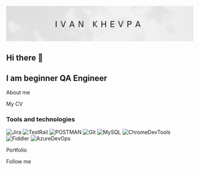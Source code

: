 ![Header](https://github.com/ivankhevpa/ivankhevpa/blob/317e71ff7b76333f73cbf8db496f8baca0d0cfa8/assets/header.png)

## Hi there 👋
## I am beginner QA Engineer

About me

My CV

### Tools and technologies

![Jira](https://img.shields.io/badge/-Jira-0247FE?style=for-the-badge&logo=Jira)
![TestRail](https://img.shields.io/badge/-TestRail-4F86F7?style=for-the-badge&logo=TestRail)
![POSTMAN](https://img.shields.io/badge/-Postman-F0EAD6?style=for-the-badge&logo=Postman)
![Git](https://img.shields.io/badge/-Git-090909?style=for-the-badge&logo=Git)
![MySQL](https://img.shields.io/badge/-MySQL-F9EDFD?style=for-the-badge&logo=MySQL)
![ChromeDevTools](https://img.shields.io/badge/-DEvTools-F9EDFD?style=for-the-badge&logo=GoogleChrome)
![Fiddler](https://img.shields.io/badge/-Fiddler-1FC81F?style=for-the-badge&logo=Telerik)
![AzureDevOps](https://img.shields.io/badge/-AzureDevOps-318CE7?style=for-the-badge&logo=AzureDevOps)



Portfolio

Follow me